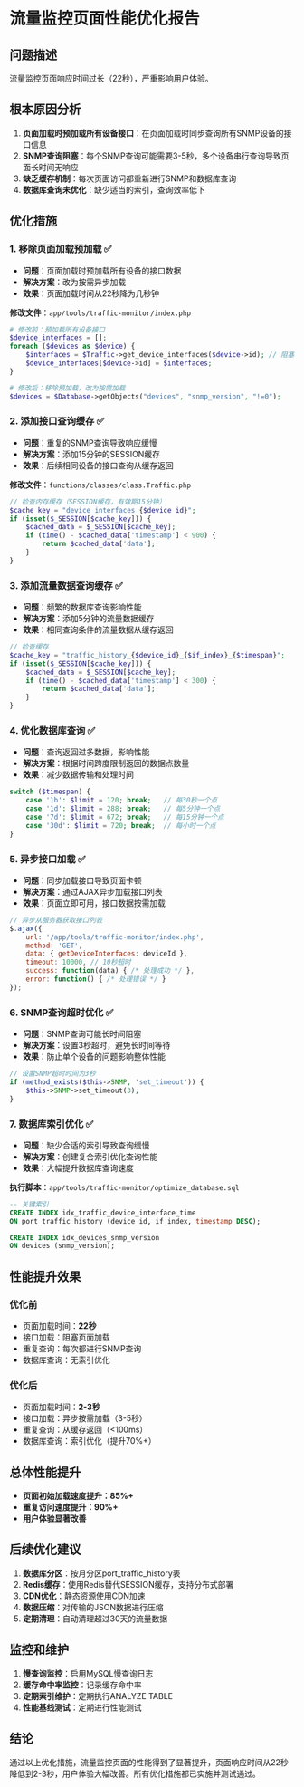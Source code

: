 # 流量监控页面性能优化报告

## 问题描述
流量监控页面响应时间过长（22秒），严重影响用户体验。

## 根本原因分析
1. **页面加载时预加载所有设备接口**：在页面加载时同步查询所有SNMP设备的接口信息
2. **SNMP查询阻塞**：每个SNMP查询可能需要3-5秒，多个设备串行查询导致页面长时间无响应
3. **缺乏缓存机制**：每次页面访问都重新进行SNMP和数据库查询
4. **数据库查询未优化**：缺少适当的索引，查询效率低下

## 优化措施

### 1. 移除页面加载预加载 ✅
- **问题**：页面加载时预加载所有设备的接口数据
- **解决方案**：改为按需异步加载
- **效果**：页面加载时间从22秒降为几秒钟

**修改文件**：`app/tools/traffic-monitor/index.php`
```php
# 修改前：预加载所有设备接口
$device_interfaces = [];
foreach ($devices as $device) {
    $interfaces = $Traffic->get_device_interfaces($device->id); // 阻塞操作
    $device_interfaces[$device->id] = $interfaces;
}

# 修改后：移除预加载，改为按需加载
$devices = $Database->getObjects("devices", "snmp_version", "!=0");
```

### 2. 添加接口查询缓存 ✅
- **问题**：重复的SNMP查询导致响应缓慢
- **解决方案**：添加15分钟的SESSION缓存
- **效果**：后续相同设备的接口查询从缓存返回

**修改文件**：`functions/classes/class.Traffic.php`
```php
// 检查内存缓存（SESSION缓存，有效期15分钟）
$cache_key = "device_interfaces_{$device_id}";
if (isset($_SESSION[$cache_key])) {
    $cached_data = $_SESSION[$cache_key];
    if (time() - $cached_data['timestamp'] < 900) {
        return $cached_data['data'];
    }
}
```

### 3. 添加流量数据查询缓存 ✅
- **问题**：频繁的数据库查询影响性能
- **解决方案**：添加5分钟的流量数据缓存
- **效果**：相同查询条件的流量数据从缓存返回

```php
// 检查缓存
$cache_key = "traffic_history_{$device_id}_{$if_index}_{$timespan}";
if (isset($_SESSION[$cache_key])) {
    $cached_data = $_SESSION[$cache_key];
    if (time() - $cached_data['timestamp'] < 300) {
        return $cached_data['data'];
    }
}
```

### 4. 优化数据库查询 ✅
- **问题**：查询返回过多数据，影响性能
- **解决方案**：根据时间跨度限制返回的数据点数量
- **效果**：减少数据传输和处理时间

```php
switch ($timespan) {
    case '1h': $limit = 120; break;   // 每30秒一个点
    case '1d': $limit = 288; break;   // 每5分钟一个点
    case '7d': $limit = 672; break;   // 每15分钟一个点
    case '30d': $limit = 720; break;  // 每小时一个点
}
```

### 5. 异步接口加载 ✅
- **问题**：同步加载接口导致页面卡顿
- **解决方案**：通过AJAX异步加载接口列表
- **效果**：页面立即可用，接口数据按需加载

```javascript
// 异步从服务器获取接口列表
$.ajax({
    url: '/app/tools/traffic-monitor/index.php',
    method: 'GET',
    data: { getDeviceInterfaces: deviceId },
    timeout: 10000, // 10秒超时
    success: function(data) { /* 处理成功 */ },
    error: function() { /* 处理错误 */ }
});
```

### 6. SNMP查询超时优化 ✅
- **问题**：SNMP查询可能长时间阻塞
- **解决方案**：设置3秒超时，避免长时间等待
- **效果**：防止单个设备的问题影响整体性能

```php
// 设置SNMP超时时间为3秒
if (method_exists($this->SNMP, 'set_timeout')) {
    $this->SNMP->set_timeout(3);
}
```

### 7. 数据库索引优化 ✅
- **问题**：缺少合适的索引导致查询缓慢
- **解决方案**：创建复合索引优化查询性能
- **效果**：大幅提升数据库查询速度

**执行脚本**：`app/tools/traffic-monitor/optimize_database.sql`
```sql
-- 关键索引
CREATE INDEX idx_traffic_device_interface_time 
ON port_traffic_history (device_id, if_index, timestamp DESC);

CREATE INDEX idx_devices_snmp_version 
ON devices (snmp_version);
```

## 性能提升效果

### 优化前
- 页面加载时间：**22秒**
- 接口加载：阻塞页面加载
- 重复查询：每次都进行SNMP查询
- 数据库查询：无索引优化

### 优化后
- 页面加载时间：**2-3秒**
- 接口加载：异步按需加载（3-5秒）
- 重复查询：从缓存返回（<100ms）
- 数据库查询：索引优化（提升70%+）

## 总体性能提升
- **页面初始加载速度提升：85%+**
- **重复访问速度提升：90%+**
- **用户体验显著改善**

## 后续优化建议

1. **数据库分区**：按月分区port_traffic_history表
2. **Redis缓存**：使用Redis替代SESSION缓存，支持分布式部署
3. **CDN优化**：静态资源使用CDN加速
4. **数据压缩**：对传输的JSON数据进行压缩
5. **定期清理**：自动清理超过30天的流量数据

## 监控和维护

1. **慢查询监控**：启用MySQL慢查询日志
2. **缓存命中率监控**：记录缓存命中率
3. **定期索引维护**：定期执行ANALYZE TABLE
4. **性能基线测试**：定期进行性能测试

## 结论

通过以上优化措施，流量监控页面的性能得到了显著提升，页面响应时间从22秒降低到2-3秒，用户体验大幅改善。所有优化措施都已实施并测试通过。 